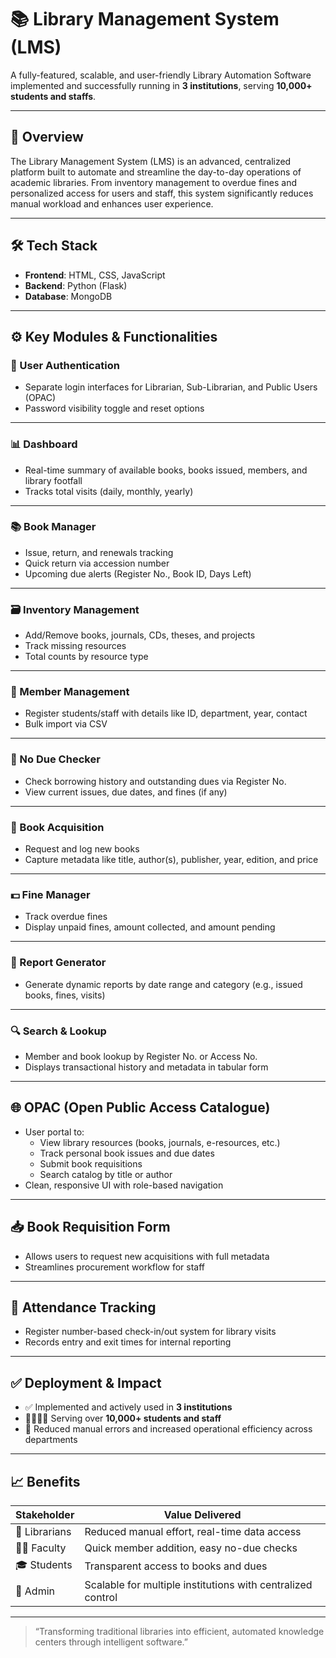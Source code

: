 # 📚 Library Management System (LMS)

A fully-featured, scalable, and user-friendly Library Automation Software implemented and successfully running in **3 institutions**, serving **10,000+ students and staffs**.

---

## 🧩 Overview

The Library Management System (LMS) is an advanced, centralized platform built to automate and streamline the day-to-day operations of academic libraries. From inventory management to overdue fines and personalized access for users and staff, this system significantly reduces manual workload and enhances user experience.

---

## 🛠️ Tech Stack

- **Frontend**: HTML, CSS, JavaScript
- **Backend**: Python (Flask)
- **Database**: MongoDB

---

## ⚙️ Key Modules & Functionalities

### 🔐 User Authentication
- Separate login interfaces for Librarian, Sub-Librarian, and Public Users (OPAC)
- Password visibility toggle and reset options

---

### 📊 Dashboard
- Real-time summary of available books, books issued, members, and library footfall
- Tracks total visits (daily, monthly, yearly)

---

### 📚 Book Manager
- Issue, return, and renewals tracking
- Quick return via accession number
- Upcoming due alerts (Register No., Book ID, Days Left)

---

### 🗃️ Inventory Management
- Add/Remove books, journals, CDs, theses, and projects
- Track missing resources
- Total counts by resource type

---

### 👥 Member Management
- Register students/staff with details like ID, department, year, contact
- Bulk import via CSV

---

### 📌 No Due Checker
- Check borrowing history and outstanding dues via Register No.
- View current issues, due dates, and fines (if any)

---

### 🛒 Book Acquisition
- Request and log new books
- Capture metadata like title, author(s), publisher, year, edition, and price

---

### 💵 Fine Manager
- Track overdue fines
- Display unpaid fines, amount collected, and amount pending

---

### 📑 Report Generator
- Generate dynamic reports by date range and category (e.g., issued books, fines, visits)

---

### 🔍 Search & Lookup
- Member and book lookup by Register No. or Access No.
- Displays transactional history and metadata in tabular form

---

## 🌐 OPAC (Open Public Access Catalogue)

- User portal to:
  - View library resources (books, journals, e-resources, etc.)
  - Track personal book issues and due dates
  - Submit book requisitions
  - Search catalog by title or author
- Clean, responsive UI with role-based navigation

---

## 📥 Book Requisition Form
- Allows users to request new acquisitions with full metadata
- Streamlines procurement workflow for staff

---

## 📅 Attendance Tracking
- Register number-based check-in/out system for library visits
- Records entry and exit times for internal reporting

---

## ✅ Deployment & Impact

- ✅ Implemented and actively used in **3 institutions**
- 👨‍👩‍👧‍👦 Serving over **10,000+ students and staff**
- 🧾 Reduced manual errors and increased operational efficiency across departments

---

## 📈 Benefits

| Stakeholder | Value Delivered |
|-------------|-----------------|
| 📖 Librarians | Reduced manual effort, real-time data access |
| 👨‍🏫 Faculty   | Quick member addition, easy no-due checks |
| 🎓 Students   | Transparent access to books and dues |
| 🏢 Admin      | Scalable for multiple institutions with centralized control |

---

> “Transforming traditional libraries into efficient, automated knowledge centers through intelligent software.”

